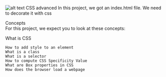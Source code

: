 ![alt text](https://uploads-ssl.webflow.com/6105315644a26f77912a1ada/63eea844ae4e3022154e2878_Holberton.png)
CSS advanced
In this project, we got an index.html file. We need to decorate it with css

Concepts  
For this project, we expect you to look at these concepts:

What is CSS

    How to add style to an element
    What is a class
    What is a selector
    How to compute CSS Specificity Value
    What are Box properties in CSS
    How does the browser load a webpage

